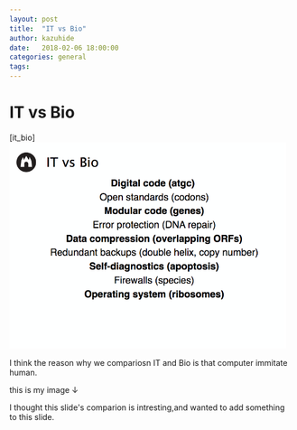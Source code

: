 ```yaml
---
layout: post
title:  "IT vs Bio"
author: kazuhide
date:   2018-02-06 18:00:00
categories: general
tags:
---
```


# IT vs Bio

[it_bio]
![it_bio](/images/it_bio.jpg)


I think the reason why we compariosn IT and Bio is that computer immitate human.

this is my image ↓

I thought this slide's comparion is intresting,and wanted to add something to this slide.
